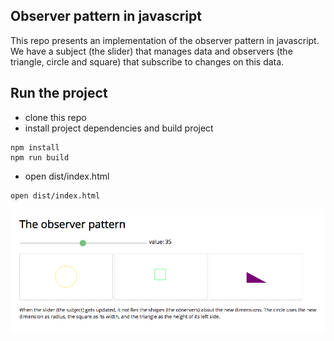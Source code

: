 ## Observer pattern in javascript

This repo presents an implementation of the observer pattern in javascript. We have a subject (the slider) that manages data and observers (the triangle, circle and square) that subscribe to changes on this data.

## Run the project

- clone this repo
- install project dependencies and build project

```
npm install
npm run build
```

- open dist/index.html
```
open dist/index.html
```

![screenshot](./screenshot.png)
